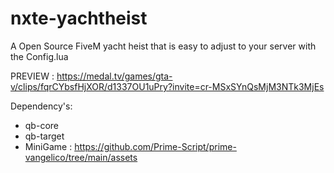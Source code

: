 # nxte-yachtheist
 A Open Source FiveM yacht heist that is easy to adjust to your server with the Config.lua

PREVIEW : https://medal.tv/games/gta-v/clips/fqrCYbsfHjXOR/d1337OU1uPry?invite=cr-MSxSYnQsMjM3NTk3MjEs
 
Dependency's:
- qb-core
- qb-target
- MiniGame : https://github.com/Prime-Script/prime-vangelico/tree/main/assets
